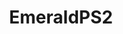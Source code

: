 ---
title: EmeraldPS2
crosslinks:
- Planetside
- MillerPlanetside
- planetside
- Battlefield
- ps2ragetells
- Connery
- REEEEEEEEEE
- tifu
- Emerald
- ButtSharpies
- videos
- Briggs
- planetsidearmor
- AskHistorians
- WTF
- Planetmens
- GoneWildTrans
- AskReddit
- fakehistoryporn
- gamingsuggestions
---